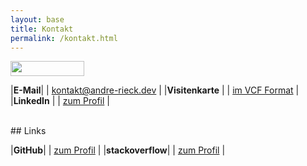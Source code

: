 ```yaml
---
layout: base
title: Kontakt
permalink: /kontakt.html
---
```


<!--freelancermap-Badge Dark Blue-->
<a href="https://www.freelancermap.de/profil/andre-rieck" target="_blank" title="Profil von Andre Rieck auf www.freelancermap.de">
    <img loading="lazy" style="width:118px; height:24px" src="https://www.freelancermap.de/images/widgets/dashboard/fm-profile-badge-yankee.svg">
</a>

|**E-Mail**| | [kontakt@andre-rieck.dev](mailto:kontakt@andre-rieck.dev)  	|
|**Visitenkarte** | | [im VCF Format](/assets/AndreRieck.vcf) |
|**LinkedIn** | | <a href="https://www.linkedin.com/in/andr%C3%A9-rieck-b56828228/" target="_blank">zum Profil</a> 	|

<br>
## Links
<br>

|**GitHub**| | <a href="https://github.com/riandree" target="_blank">zum Profil</a>	|
|**stackoverflow**| | <a href="https://stackoverflow.com/users/4791954/andr%c3%a9-r" target="_blank">zum Profil</a>	|

